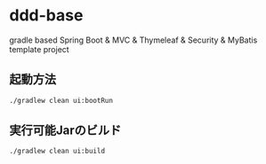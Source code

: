 # ddd-base
gradle based Spring Boot &amp; MVC &amp; Thymeleaf &amp; Security &amp; MyBatis template project

## 起動方法

```sh
./gradlew clean ui:bootRun
```

## 実行可能Jarのビルド

```sh
./gradlew clean ui:build
```
